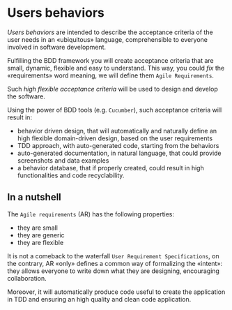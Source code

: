 # Users behaviors

*Users behaviors* are intended to describe the acceptance criteria of the user needs in an «ubiquitous» language, comprehensible to everyone involved in software development.

Fulfilling the BDD framework you will create acceptance criteria that are small, dynamic, flexible and easy to understand. This way, you could *fix* the «requirements» word meaning, we will define them `Agile Requirements`.

Such *high flexible acceptance criteria* will be used to design and develop the software.

Using the power of BDD tools (e.g. `Cucumber`), such acceptance criteria will result in:

- behavior driven design, that will automatically and naturally define an high flexible domain-driven design, based on the user requirements
- TDD approach, with auto-generated code, starting from the behaviors
- auto-generated documentation, in natural language, that could provide screenshots and data examples
- a behavior database, that if properly created, could result in high functionalities and code recyclability.

## In a nutshell

The `Agile requirements` (AR) has the following properties:

- they are small
- they are generic
- they are flexible

It is not a comeback to the waterfall `User Requirement Specifications`, on the contrary, AR «only» defines a common way of formalizing the «intent»: they allows everyone to write down what they are designing, encouraging collaboration.

Moreover, it will automatically produce code useful to create the application in TDD and ensuring an high quality and clean code application.
